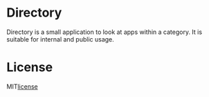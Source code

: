# Directory

Directory is a small application to look at apps within a category. It is suitable for internal and public usage.

# License

MIT[license](LICENSE)
